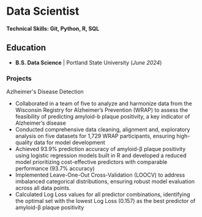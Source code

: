 # Data Scientist

#### Technical Skills: Git, Python, R, SQL

## Education 			        		
- **B.S. Data Science** | Portland State University (_June 2024_)

### Projects
Azlheimer's Disease Detection
- Collaborated in a team of five to analyze and harmonize data from the Wisconsin
Registry for Alzheimer’s Prevention (WRAP) to assess the feasibility of predicting
amyloid-b plaque positivity, a key indicator of Alzheimer’s disease
- Conducted comprehensive data cleaning, alignment and, exploratory analysis on five
datasets for 1,729 WRAP participants, ensuring high-quality data for model development
- Achieved 93.9% prediction accuracy of amyloid-β plaque positivity using logistic
regression models built in R and developed a reduced model prioritizing cost-effective
predictors with comparable performance (93.7% accuracy)
- Implemented Leave-One-Out Cross-Validation (LOOCV) to address imbalanced
categorical distributions, ensuring robust model evaluation across all data points.
- Calculated Log Loss values for all predictor combinations, identifying the optimal set
with the lowest Log Loss (0.157) as the best predictor of amyloid-β plaque positivity
